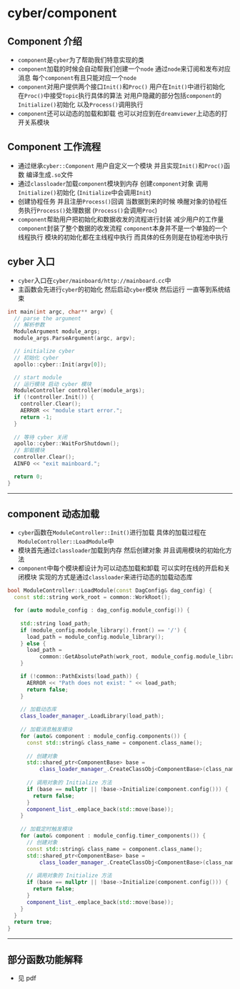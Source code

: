 # cyber/component

## Component 介绍

* `component`是`cyber`为了帮助我们特意实现的类
* `component`加载的时候会自动帮我们创建一个`node` 通过`node`来订阅和发布对应消息 每个`component`有且只能对应一个`node`
* `component`对用户提供两个接口`Init()`和`Proc()` 用户在`Init()`中进行初始化 在`Proc()`中接受`Topic`执行具体的算法 对用户隐藏的部分包括`component`的`Initialize()`初始化 以及`Process()`调用执行
* `component`还可以动态的加载和卸载 也可以对应到在`dreamviewer`上动态的打开关系模块

## Component 工作流程

* 通过继承`cyber::Component` 用户自定义一个模块 并且实现`Init()`和`Proc()`函数 编译生成`.so`文件
* 通过`classloader`加载`component`模块到内存 创建`component`对象 调用`Initialize()`初始化 (`Initialize`中会调用`Init`)
* 创建协程任务 并且注册`Process()`回调 当数据到来的时候 唤醒对象的协程任务执行`Process()`处理数据 (`Process()`会调用`Proc`)
* `component`帮助用户把初始化和数据收发的流程进行封装 减少用户的工作量 `component`封装了整个数据的收发流程 `component`本身并不是一个单独的一个线程执行 模块的初始化都在主线程中执行 而具体的任务则是在协程池中执行

## cyber 入口

* `cyber`入口在`cyber/mainboard/http://mainboard.cc`中
* 主函数会先进行`cyber`的初始化 然后启动`cyber`模块 然后运行 一直等到系统结束

```cpp
int main(int argc, char** argv) {
  // parse the argument
  // 解析参数
  ModuleArgument module_args;
  module_args.ParseArgument(argc, argv);

  // initialize cyber
  // 初始化 cyber
  apollo::cyber::Init(argv[0]);

  // start module
  // 运行模块 启动 cyber 模块
  ModuleController controller(module_args);
  if (!controller.Init()) {
    controller.Clear();
    AERROR << "module start error.";
    return -1;
  }
  
  // 等待 cyber 关闭
  apollo::cyber::WaitForShutdown();
  // 卸载模块
  controller.Clear();
  AINFO << "exit mainboard.";

  return 0;
}
```

---

## component 动态加载

* `cyber`函数在`ModuleController::Init()`进行加载 具体的加载过程在`ModuleController::LoadModule`中
* 模块首先通过`classloader`加载到内存 然后创建对象 并且调用模块的初始化方法 
* `component`中每个模块都设计为可以动态加载和卸载 可以实时在线的开启和关闭模块 实现的方式是通过`classloader`来进行动态的加载动态库

```cpp
bool ModuleController::LoadModule(const DagConfig& dag_config) {
  const std::string work_root = common::WorkRoot();

  for (auto module_config : dag_config.module_config()) {
    
    std::string load_path;
    if (module_config.module_library().front() == '/') {
      load_path = module_config.module_library();
    } else {
      load_path =
          common::GetAbsolutePath(work_root, module_config.module_library());
    }

    if (!common::PathExists(load_path)) {
      AERROR << "Path does not exist: " << load_path;
      return false;
    }
	
	// 加载动态库
    class_loader_manager_.LoadLibrary(load_path);
	
	// 加载消息触发模块
    for (auto& component : module_config.components()) {
      const std::string& class_name = component.class_name();
      
      // 创建对象
      std::shared_ptr<ComponentBase> base =
          class_loader_manager_.CreateClassObj<ComponentBase>(class_name);
      
      // 调用对象的 Initialize 方法
      if (base == nullptr || !base->Initialize(component.config())) {
        return false;
      }
      component_list_.emplace_back(std::move(base));
    }
	
	// 加载定时触发模块
    for (auto& component : module_config.timer_components()) {
      // 创建对象
      const std::string& class_name = component.class_name();
      std::shared_ptr<ComponentBase> base =
          class_loader_manager_.CreateClassObj<ComponentBase>(class_name);
      
      // 调用对象的 Initialize 方法
      if (base == nullptr || !base->Initialize(component.config())) {
        return false;
      }
      component_list_.emplace_back(std::move(base));
    }
  }
  return true;
}
```

---

## 部分函数功能解释

* 见 pdf